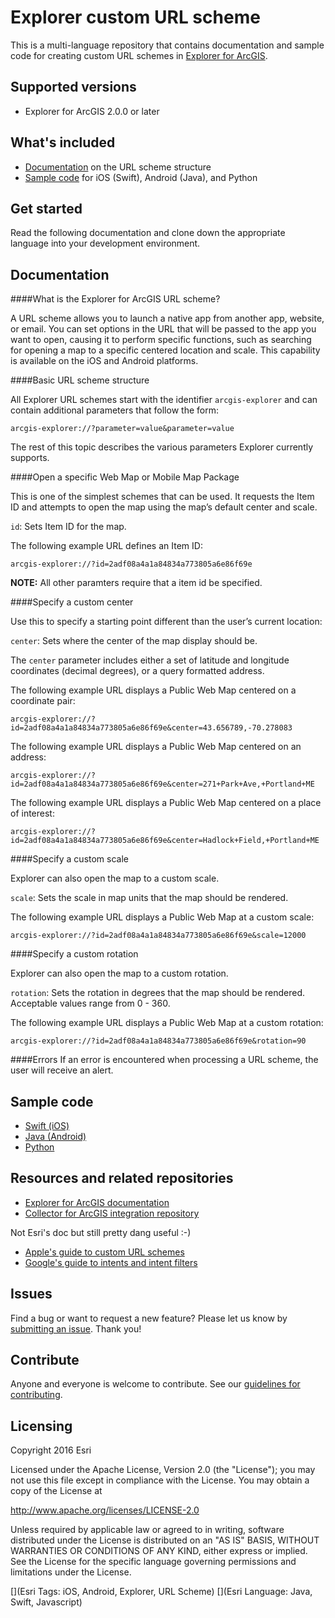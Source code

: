 # Explorer custom URL scheme

This is a multi-language repository that contains documentation and sample code for creating custom URL schemes in [Explorer for ArcGIS](http://doc.arcgis.com/en/Explorer/).

## Supported versions

* Explorer for ArcGIS 2.0.0 or later

## What's included

* [Documentation](#documentation) on the URL scheme structure
* [Sample code](#sample) for iOS (Swift), Android (Java), and Python

## Get started

Read the following documentation and clone down the appropriate language into your development environment.
<a name="documentation"></a>

## Documentation

####What is the Explorer for ArcGIS URL scheme?

A URL scheme allows you to launch a native app from another app, website, or email. You can set options in the URL that will be passed to the app you want to open, causing it to perform specific functions, such as searching for opening a map to a specific centered location and scale. This capability is available on the iOS and Android platforms.

####Basic URL scheme structure

All Explorer URL schemes start with the identifier `arcgis-explorer` and can contain additional parameters that follow the form:

`
arcgis-explorer://?parameter=value&parameter=value
`

The rest of this topic describes the various parameters Explorer currently supports.

####Open a specific Web Map or Mobile Map Package

This is one of the simplest schemes that can be used. It requests the Item ID and attempts to open the map using the map’s default center and scale.

`id`: Sets Item ID for the map.

The following example URL defines an Item ID:

```
arcgis-explorer://?id=2adf08a4a1a84834a773805a6e86f69e
```

**NOTE:** All other paramters require that a item id be specified.

####Specify a custom center

Use this to specify a starting point different than the user’s current location:

`center`: Sets where the center of the map display should be.

The `center` parameter includes either a set of latitude and longitude coordinates (decimal degrees), or a query formatted address.

The following example URL displays a Public Web Map centered on a coordinate pair:

```
arcgis-explorer://?id=2adf08a4a1a84834a773805a6e86f69e&center=43.656789,-70.278083
```

The following example URL displays a Public Web Map centered on an address:

```
arcgis-explorer://?id=2adf08a4a1a84834a773805a6e86f69e&center=271+Park+Ave,+Portland+ME
```

The following example URL displays a Public Web Map centered on a place of interest:

```
arcgis-explorer://?id=2adf08a4a1a84834a773805a6e86f69e&center=Hadlock+Field,+Portland+ME
```

####Specify a custom scale

Explorer can also open the map to a custom scale. 

`scale`: Sets the scale in map units that the map should be rendered. 

The following example URL displays a Public Web Map at a custom scale:

```
arcgis-explorer://?id=2adf08a4a1a84834a773805a6e86f69e&scale=12000
```

####Specify a custom rotation

Explorer can also open the map to a custom rotation. 

`rotation`: Sets the rotation in degrees that the map should be rendered. Acceptable values range from 0 - 360.

The following example URL displays a Public Web Map at a custom rotation:

```
arcgis-explorer://?id=2adf08a4a1a84834a773805a6e86f69e&rotation=90
```


####Errors
If an error is encountered when processing a URL scheme, the user will receive an alert.
<a name="sample"></a>

## Sample code

* [Swift (iOS)](https://github.com/Esri/explorer-integration/tree/master/src/Swift)
* [Java (Android)](https://github.com/Esri/explorer-integration/tree/master/src/Android)
* [Python](https://github.com/Esri/explorer-integration/tree/master/src/Python)

## Resources and related repositories

* [Explorer for ArcGIS documentation](http://doc.arcgis.com/en/explorer/)
* [Collector for ArcGIS integration repository](http://developers.arcgis.com)

Not Esri's doc but still pretty dang useful :-)

* [Apple's guide to custom URL schemes](https://developer.apple.com/library/ios/featuredarticles/iPhoneURLScheme_Reference/Introduction/Introduction.html#//apple_ref/doc/uid/TP40007899)
* [Google's guide to intents and intent filters](https://developer.android.com/guide/components/intents-filters.html)

## Issues

Find a bug or want to request a new feature? Please let us know by [submitting an issue](https://github.com/Esri/explorer-integration/issues/new). Thank you!

## Contribute

Anyone and everyone is welcome to contribute. See our [guidelines for contributing](https://github.com/esri/contributing).

## Licensing
Copyright 2016 Esri

Licensed under the Apache License, Version 2.0 (the "License");
you may not use this file except in compliance with the License.
You may obtain a copy of the License at

   http://www.apache.org/licenses/LICENSE-2.0

Unless required by applicable law or agreed to in writing, software
distributed under the License is distributed on an "AS IS" BASIS,
WITHOUT WARRANTIES OR CONDITIONS OF ANY KIND, either express or implied.
See the License for the specific language governing permissions and
limitations under the License.

[](Esri Tags: iOS, Android, Explorer, URL Scheme)
[](Esri Language: Java, Swift, Javascript)
